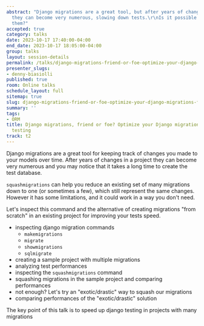 ```yaml
---
abstract: "Django migrations are a great tool, but after years of changes in a project
  they can become very numerous, slowing down tests.\r\nIs it possible to optimize
  them?"
accepted: true
category: talks
date: 2023-10-17 17:40:00-04:00
end_date: 2023-10-17 18:05:00-04:00
group: talks
layout: session-details
permalink: /talks/django-migrations-friend-or-foe-optimize-your-django-migrations-for-faster-testing/
presenter_slugs:
- denny-biasiolli
published: true
room: Online talks
schedule_layout: full
sitemap: true
slug: django-migrations-friend-or-foe-optimize-your-django-migrations-for-faster-testing
summary: ''
tags:
- ORM
title: Django migrations, friend or foe? Optimize your Django migrations for faster
  testing
track: t2
---
```


Django migrations are a great tool for keeping track of changes you made to your models over time.
After years of changes in a project they can become very numerous and you may notice that it takes a long time to create the test database.

`squashmigrations` can help you reduce an existing set of many migrations down to one (or sometimes a few), which still represent the same changes.
However it has some limitations, and it could work in a way you don't need.

Let's inspect this command and the alternative of creating migrations "from scratch" in an existing project for improving your tests speed.

- inspecting django migration commands
    - `makemigrations`
    - `migrate`
    - `showmigrations`
    - `sqlmigrate`
- creating a sample project with multiple migrations
- analyzing test performances
- inspecting the `squashmigrations` command
- squashing migrations in the sample project and comparing performances
- not enough? Let's try an "exotic/drastic" way to squash our migrations
- comparing performances of the "exotic/drastic" solution

The key point of this talk is to speed up django testing in projects with many migrations
